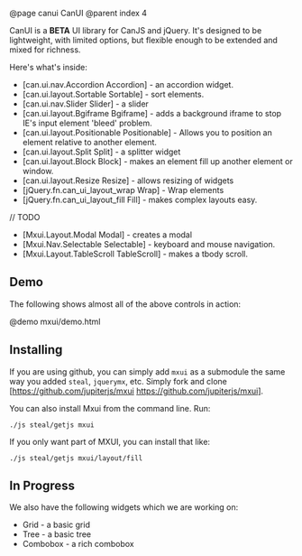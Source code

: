 @page canui CanUI
@parent index 4

CanUI is a __BETA__ UI library for
CanJS and jQuery.  It's designed to be lightweight,
with limited options, but flexible enough
to be extended and mixed for richness.  

Here's what's inside:

  - [can.ui.nav.Accordion Accordion] - an accordion widget.
  - [can.ui.layout.Sortable Sortable] - sort elements.
  - [can.ui.nav.Slider Slider] - a slider
  - [can.ui.layout.Bgiframe Bgiframe] - adds a background iframe to stop IE's input element 'bleed' problem.
  - [can.ui.layout.Positionable Positionable] - Allows you to position an element relative to another element.
  - [can.ui.layout.Split Split] - a splitter widget
  - [can.ui.layout.Block Block] - makes an element fill up another element or window.
  - [can.ui.layout.Resize Resize] - allows resizing of widgets
  - [jQuery.fn.can\_ui\_layout\_wrap Wrap] - Wrap elements
  - [jQuery.fn.can\_ui\_layout\_fill Fill] - makes complex layouts easy.

// TODO

  - [Mxui.Layout.Modal Modal] - creates a modal
  - [Mxui.Nav.Selectable Selectable] - keyboard and mouse navigation.
  - [Mxui.Layout.TableScroll TableScroll] - makes a tbody scroll.

## Demo

The following shows almost all of the above controls in action:
   
@demo mxui/demo.html

## Installing

If you are using github, you can simply add `mxui` as a submodule
the same way you added `steal`, `jquerymx`, etc.  Simply
fork and clone 
[https://github.com/jupiterjs/mxui https://github.com/jupiterjs/mxui].

You can also install Mxui from the command line.  Run:

    ./js steal/getjs mxui
    
If you only want part of MXUI, you can install that like:

    ./js steal/getjs mxui/layout/fill
    


## In Progress

We also have the following widgets which we are working on:

  - Grid - a basic grid
  - Tree - a basic tree
  - Combobox - a rich combobox 

